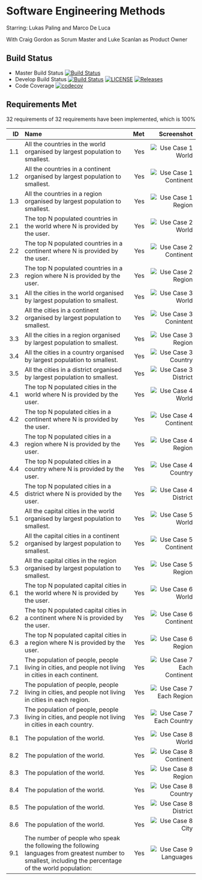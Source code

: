 # Software Engineering Methods

Starring: Lukas Paling and Marco De Luca

With Craig Gordon as Scrum Master and Luke Scanlan as Product Owner

Build Status
-
- Master Build Status
  [![Build Status](https://travis-ci.com/Craig180885-napier/group-project.svg?branch=master)](https://travis-ci.com/Craig180885-napier/Group-Project)
- Develop Build Status
  [![Build Status](https://travis-ci.com/Craig180885-napier/group-project.svg?branch=develop)](https://travis-ci.com/Craig180885-napier/Group-Project)
  [![LICENSE](https://img.shields.io/github/license/Craig180885-napier/group-project.svg)](https://github.com/Craig180885-napier/group-project/blob/master/LICENSE)
  [![Releases](https://img.shields.io/github/release/Craig180885-napier/group-project/all.svg)](https://github.com/Craig180885-napier/group-project/releases)
- Code Coverage
  [![codecov](https://codecov.io/gh/Craig180885-napier/Group-Project/branch/master/graph/badge.svg?token=XBP764GI1F)](https://codecov.io/gh/Craig180885-napier/Group-Project)
  
## Requirements Met

32 requirements of 32 requirements have been implemented, which is 100%

| ID  |                                                  Name                                                  |  Met  |                   Screenshot                           |
|----:|:------------------------------------------------------------------------------------------------------|------:|-------------------------------------------------------:|
| 1.1 |  All the countries in the world organised by largest population to smallest.                           |  Yes  |![Use Case 1 World](Screenshots/UseCase1.1.jpg)         |        
| 1.2 |  All the countries in a continent organised by largest population to smallest.                         |  Yes  |![Use Case 1 Continent](Screenshots/UseCase1.2.jpg)     |                          
| 1.3 |  All the countries in a region organised by largest population to smallest.                            |  Yes  |![Use Case 1 Region](Screenshots/UseCase1.3.jpg)        |
| 2.1 |  The top N populated countries in the world where N is provided by the user.                           |  Yes  |![Use Case 2 World](Screenshots/UseCase2.1.jpg)         |
| 2.2 |  The top N populated countries in a continent where N is provided by the user.                         |  Yes  |![Use Case 2 Continent](Screenshots/UseCase2.2.jpg)     |
| 2.3 |  The top N populated countries in a region where N is provided by the user.                            |  Yes  |![Use Case 2 Region](Screenshots/UseCase2.3.jpg)        |
| 3.1 |  All the cities in the world organised by largest population to smallest.                              |  Yes  |![Use Case 3 World](Screenshots/UseCase3.1.jpg)         |
| 3.2 |  All the cities in a continent organised by largest population to smallest.                            |  Yes  |![Use Case 3 Conintent](Screenshots/UseCase3.2.jpg)     |
| 3.3 |  All the cities in a region organised by largest population to smallest.                               |  Yes  |![Use Case 3 Region](Screenshots/UseCase3.3.jpg)        |
| 3.4 |  All the cities in a country organised by largest population to smallest.                              |  Yes  |![Use Case 3 Country](Screenshots/UseCase3.4.jpg)       |
| 3.5 |  All the cities in a district organised by largest population to smallest.                             |  Yes  |![Use Case 3 District](Screenshots/UseCase3.5.jpg)      |
| 4.1 |  The top N populated cities in the world where N is provided by the user.                              |  Yes  |![Use Case 4 World](Screenshots/UseCase4.1.jpg)         |
| 4.2 |  The top N populated cities in a continent where N is provided by the user.                            |  Yes  |![Use Case 4 Continent](Screenshots/UseCase4.2.jpg)     |
| 4.3 |  The top N populated cities in a region where N is provided by the user.                               |  Yes  |![Use Case 4 Region](Screenshots/UseCase4.3.jpg)        |
| 4.4 |  The top N populated cities in a country where N is provided by the user.                              |  Yes  |![Use Case 4 Country](Screenshots/UseCase4.4.jpg)       |
| 4.5 |  The top N populated cities in a district where N is provided by the user.                             |  Yes  |![Use Case 4 District](Screenshots/UseCase4.5.jpg)      |
| 5.1 |  All the capital cities in the world organised by largest population to smallest.                      |  Yes  |![Use Case 5 World](Screenshots/UseCase5.1.jpg)         |
| 5.2 |  All the capital cities in a continent organised by largest population to smallest.                    |  Yes  |![Use Case 5 Continent](Screenshots/UseCase5.2.jpg)     |
| 5.3 |  All the capital cities in the region organised by largest population to smallest.                     |  Yes  |![Use Case 5 Region](Screenshots/UseCase5.3.jpg)        |
| 6.1 |  The top N populated capital cities in the world where N is provided by the user.                      |  Yes  |![Use Case 6 World](Screenshots/UseCase6.1.jpg)         |
| 6.2 |  The top N populated capital cities in a continent where N is provided by the user.                    |  Yes  |![Use Case 6 Continent](Screenshots/UseCase6.2.jpg)     |
| 6.3 |  The top N populated capital cities in a region where N is provided by the user.                       |  Yes  |![Use Case 6 Region](Screenshots/UseCase6.3.jpg)        |
| 7.1 |  The population of people, people living in cities, and people not living in cities in each continent. |  Yes  |![Use Case 7 Each Continent](Screenshots/UseCase7.1.jpg)|
| 7.2 |  The population of people, people living in cities, and people not living in cities in each region.    |  Yes  |![Use Case 7 Each Region](Screenshots/UseCase7.2.jpg)   |
| 7.3 |  The population of people, people living in cities, and people not living in cities in each country.   |  Yes  |![Use Case 7 Each Country](Screenshots/UseCase7.3.jpg)  |
| 8.1 |  The population of the world.                                                                          |  Yes  |![Use Case 8 World](Screenshots/UseCase8.1.jpg)         |
| 8.2 |  The population of the world.                                                                          |  Yes  |![Use Case 8 Continent](Screenshots/UseCase8.2.jpg)     |
| 8.3 |  The population of the world.                                                                          |  Yes  |![Use Case 8 Region](Screenshots/UseCase8.3.jpg)        |
| 8.4 |  The population of the world.                                                                          |  Yes  |![Use Case 8 Country](Screenshots/UseCase8.4.jpg)       |
| 8.5 |  The population of the world.                                                                          |  Yes  |![Use Case 8 District](Screenshots/UseCase8.5.jpg)      |
| 8.6 |  The population of the world.                                                                          |  Yes  |![Use Case 8 City](Screenshots/UseCase8.6.jpg)          |
| 9.1 |  The number of people who speak the following the following languages from greatest number to smallest, including the percentage of the world population:     |  Yes  |![Use Case 9 Languages](Screenshots/UseCase9.1.jpg) |
